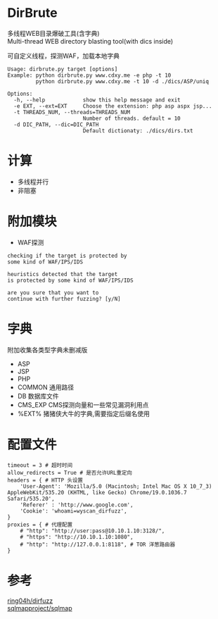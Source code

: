 # DirBrute  
多线程WEB目录爆破工具(含字典)    
Multi-thread WEB directory blasting tool(with dics inside)  

可自定义线程，探测WAF，加载本地字典  

```
Usage: dirbrute.py target [options] 
Example: python dirbrute.py www.cdxy.me -e php -t 10
         python dirbrute.py www.cdxy.me -t 10 -d ./dics/ASP/uniq

Options:
  -h, --help            show this help message and exit
  -e EXT, --ext=EXT     Choose the extension: php asp aspx jsp...
  -t THREADS_NUM, --threads=THREADS_NUM
                        Number of threads. default = 10
  -d DIC_PATH, --dic=DIC_PATH
                        Default dictionaty: ./dics/dirs.txt
```  

# 计算  
 - 多线程并行  
 - 非阻塞  
  
# 附加模块  
 - WAF探测  
  
```
checking if the target is protected by 
some kind of WAF/IPS/IDS

heuristics detected that the target 
is protected by some kind of WAF/IPS/IDS

are you sure that you want to 
continue with further fuzzing? [y/N]
```  

# 字典  
附加收集各类型字典未删减版    
 - ASP
 - JSP
 - PHP
 - COMMON 通用路径
 - DB 数据库文件
 - CMS_EXP CMS探测向量和一些常见漏洞利用点
 - %EXT% 猪猪侠大牛的字典,需要指定后缀名使用  
  
# 配置文件  
```
timeout = 3 # 超时时间
allow_redirects = True # 是否允许URL重定向
headers = { # HTTP 头设置
    'User-Agent': 'Mozilla/5.0 (Macintosh; Intel Mac OS X 10_7_3) AppleWebKit/535.20 (KHTML, like Gecko) Chrome/19.0.1036.7 Safari/535.20',
    'Referer' : 'http://www.google.com',
    'Cookie': 'whoami=wyscan_dirfuzz',
}
proxies = { # 代理配置
    # "http": "http://user:pass@10.10.1.10:3128/",
    # "https": "http://10.10.1.10:1080",
    # "http": "http://127.0.0.1:8118", # TOR 洋葱路由器
}
```  
  
# 参考
[ring04h/dirfuzz](https://github.com/ring04h/dirfuzz)  
[sqlmapproject/sqlmap](https://github.com/sqlmapproject/sqlmap)

